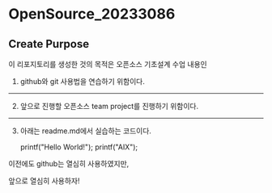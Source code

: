 # OpenSource_20233086



## Create Purpose
이 리포지토리를 생성한 것의 목적은 오픈소스 기초설계 수업 내용인

1. github와 git 사용법을 연습하기 위함이다.
--------------------------------------------------------------
2. 앞으로 진행할 오픈소스 team project를 진행하기 위함이다.
--------------------------------------------------------------
3. 아래는 readme.md에서 실습하는 코드이다.

    printf("Hello World!");
    printf("AIX");

이전에도 github는 열심히 사용하였지만,

앞으로 열심히 사용하자!
